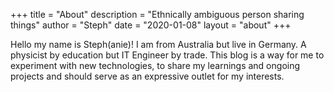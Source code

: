 +++
title = "About"
description = "Ethnically ambiguous person sharing things"
author = "Steph"
date = "2020-01-08"
layout = "about"
+++

Hello my name is Steph(anie)! I am from Australia but live in Germany. A physicist by education but IT Engineer by trade. This blog is a way for me to experiment with new technologies, to share my learnings and ongoing projects and should serve as an expressive outlet for my interests.
